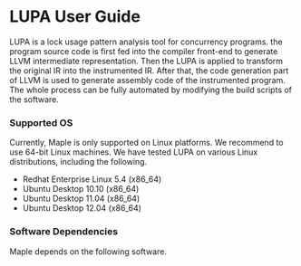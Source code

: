 LUPA User Guide
====

LUPA is a lock usage pattern analysis tool for concurrency programs. the program source code is first fed into the compiler front-end to generate LLVM intermediate representation. Then the LUPA is applied to transform the original IR into the instrumented IR. After that, the code generation part of LLVM is used to generate assembly code of the instrumented program. The whole process can be fully automated by modifying the build scripts of the software.

### Supported OS

Currently, Maple is only supported on Linux platforms. We recommend to use 64-bit Linux machines. We have tested LUPA on various Linux distributions, including the following.

* Redhat Enterprise Linux 5.4 (x86\_64)
* Ubuntu Desktop 10.10 (x86\_64)
* Ubuntu Desktop 11.04 (x86\_64)
* Ubuntu Desktop 12.04 (x86\_64)

### Software Dependencies

Maple depends on the following software.


